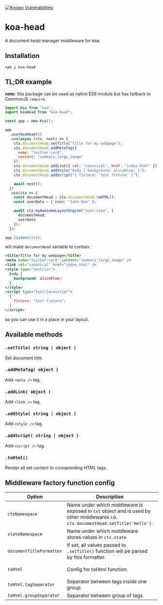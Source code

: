 [![Known Vulnerabilities](https://snyk.io/test/github/reod/koa-head/badge.svg?targetFile=package.json)](https://snyk.io/test/github/reod/koa-head?targetFile=package.json)

# koa-head

A document head manager middleware for koa.

## Installation

`npm i koa-head`

## TL;DR example

**note:** this package can be used as native ES6 module but has fallback to CommonJS `require`.

```js
import Koa from "koa";
import koaHead from "koa-head";

const app = new Koa();

app
  .use(koaHead())
  .use(async (ctx, next) => {
    ctx.documentHead.setTitle("Title for my webpage");
    ctx.documentHead.addMetaTag({
      name: "twitter:card",
      content: "summary_large_image"
    });
    ctx.documentHead.addLink({ rel: "canonical", href: "index.html" });
    ctx.documentHead.addStyle("body { background: aliceblue; }");
    ctx.documentHead.addScript("{ fixture: 'test fixture' }");

    await next();
  })
  .use(ctx => {
    const documentHead = ctx.documentHead.toHTML();
    const userData = { name: "John Doe" };

    await ctx.myAwesomeLayoutEngine("user-view", {
      documentHead,
      userData
    });
  });

app.listen(3333);
```

will make `documentHead` variable to contain:

```html
<title>Title for my webpage</title>
<meta name="twitter:card" content="summary_large_image" />
<link rel="canonical" href="index.html" />
<style type="text/css">
  body {
    background: aliceblue;
  }
</style>
<script type="text/javascript">
  {
    fixture: "test fixture";
  }
</script>
```

so you can use it in a place in your layout.

## Available methods

### `.setTitle( string | object )`

Set document title.

### `.addMetaTag( object )`

Add `<meta />` tag.

### `.addLink( object )`

Add `<link />` tag.

### `.addStyle( string | object )`

Add `<style />` tag.

### `.addScript( string | object )`

Add `<script />` tag.

### `.toHtml()`

Render all set content to coresponding HTML tags.

## Middleware factory function config

| Option                   | Description                                                                                                                        | Default value          |
| ------------------------ | ---------------------------------------------------------------------------------------------------------------------------------- | ---------------------- |
| `ctxNamespace`           | Name under which middleware is exposed in `cxt` object and is used by other middlewares i.e. `ctx.documentHead.setTitle('Hello')`. | `'documentHead'`       |
| `stateNamespace`         | Name under which middleware stores values in `ctx.state`                                                                           | `'documentHead'`       |
| `documentTitleFormatter` | If set, all values passed to `.setTitle()` function will pe parsed by this formatter.                                              | `title => title`       |
| `toHtml`                 | Config for toHtml function.                                                                                                        | `{ [default_values] }` |
| `toHtml.tagSeparator`    | Separator between tags inside one group.                                                                                           | `\n`                   |
| `toHtml.groupSeparator`  | Separator between group of tags.                                                                                                   | `\n\n`                 |
